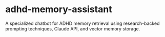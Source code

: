 # adhd-memory-assistant
A specialized chatbot for ADHD memory retrieval using research-backed prompting techniques, Claude API, and vector memory storage.
